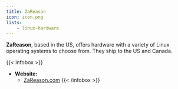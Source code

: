 ```yaml
---
title: ZaReason
icon: icon.png
lists:
    - linux-hardware
---
```


**ZaReason**, based in the US, offers hardware with a variety of Linux operating systems to choose from. They ship to the US and Canada.

{{< infobox >}}
- **Website:**
    - [ZaReason.com](https://zareason.com/)
{{< /infobox >}}